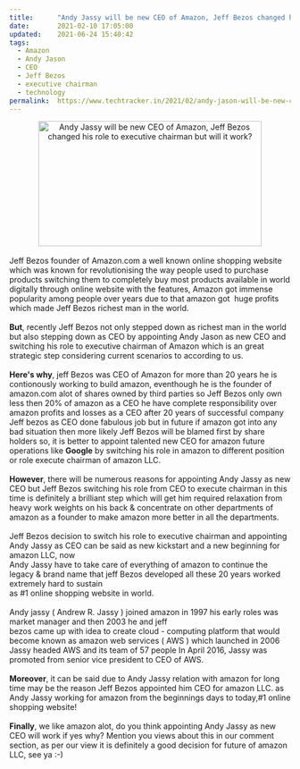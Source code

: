 ```yaml
---
title:		"Andy Jassy will be new CEO of Amazon, Jeff Bezos changed his role to executive chairman but will it work?"
date:		2021-02-10 17:05:00
updated:	2021-06-24 15:40:42
tags: 
  - Amazon
  - Andy Jason
  - CEO
  - Jeff Bezos
  - executive chairman
  - technology	
permalink:	https://www.techtracker.in/2021/02/andy-jason-will-be-new-ceo-of-amazon.html
---
```


<div><div class="separator" style="clear: both; text-align: center;">
  <a href="https://lh3.googleusercontent.com/-J71VYlfD1zo/YCLFupgb2bI/AAAAAAAADO4/AYFJlVNxOsAzytsbXiZAkUXZQP7OE786gCLcBGAsYHQ/s1600/1612891571967653-0.png" imageanchor="1" style=" margin-right: 1em;margin-left: 1em;">
    <img border="0" src="https://lh3.googleusercontent.com/-J71VYlfD1zo/YCLFupgb2bI/AAAAAAAADO4/AYFJlVNxOsAzytsbXiZAkUXZQP7OE786gCLcBGAsYHQ/s1600/1612891571967653-0.png" width="400" class=" " height="224" title="Andy Jassy will be new CEO of Amazon, Jeff Bezos changed his role to executive chairman but will it work?" alt="Andy Jassy will be new CEO of Amazon, Jeff Bezos changed his role to executive chairman but will it work?">
  </a>
</div><br></div>Jeff Bezos founder of Amazon.com a well known online shopping website which was known for revolutionising the way people used to purchase products switching them to completely buy most products available in world digitally through online website with the features, Amazon got immense popularity among people over years due to that amazon got&nbsp; huge profits which made Jeff Bezos richest man in the world.<div><br></div><div><div><b>But</b>, recently Jeff Bezos not only stepped down as richest man in the world but also stepping down as CEO by appointing Andy Jason as new CEO and switching his role to executive chairman of Amazon which is an great strategic step considering current scenarios to according to us.&nbsp;</div></div><div><br></div><div><b>Here's why</b>, jeff Bezos was CEO of Amazon for more than 20 years he is contionously working to build amazon, eventhough he is the founder of amazon.com alot of shares owned by third parties so Jeff Bezos only own less then 20% of amazon as a CEO he have complete responsibility over amazon profits and losses as a CEO after 20 years of successful company Jeff bezos as CEO done fabulous job but in future if amazon got into any bad situation then more likely Jeff Bezos will be blamed first by share holders so, it is better to appoint talented new CEO for amazon future operations like <b>Google</b> by switching his role in amazon to different position or role execute chairman of amazon LLC.&nbsp;</div><div><br></div><div><b>However</b>, there will be numerous reasons for appointing Andy Jassy as new CEO but Jeff Bezos switching his role from CEO to execute chairman in this time is definitely a brilliant step which will get him required relaxation from heavy work weights on his back &amp; concentrate on other departments of amazon as a founder to make amazon more better in all the departments.&nbsp;</div><div><br></div><div>Jeff Bezos decision to switch his role to executive chairman and appointing Andy Jassy as CEO can be said as new kickstart and a new beginning for amazon LLC, now</div><div>Andy Jassy have to take care of everything of amazon to continue the legacy &amp; brand name that jeff Bezos developed all these 20 years worked extremely hard to sustain</div><div>as #1 online shopping website in world.&nbsp;</div><div><br></div><div>Andy jassy ( Andrew R. Jassy ) joined amazon in 1997 his early roles was market manager and then 2003 he and jeff</div><div>bezos came up with idea to create cloud - computing platform that would become known as amazon web services ( AWS ) which launched in 2006 Jassy headed AWS and its team of 57 people&nbsp;In April 2016, Jassy was promoted from senior vice president to CEO of AWS.</div><div><br></div><div><b>Moreover</b>, it can be said due to Andy Jassy relation with amazon for long time may be the reason Jeff Bezos appointed him CEO for amazon LLC. as Andy Jassy working for amazon from the beginnings days to today,#1 online shopping website!&nbsp;</div><div><br></div><div><b>Finally</b>, we like amazon alot, do you think appointing Andy Jassy as new CEO will work if yes why? Mention you views about this in our comment section, as per our view it is definitely a good decision for future of amazon LLC, see ya :-)&nbsp;</div>
<!-- no comments on this post -->